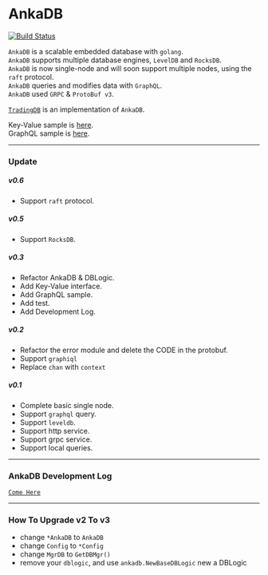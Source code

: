 # AnkaDB

[![Build Status](https://travis-ci.org/zhs007/ankadb.svg?branch=master)](https://travis-ci.org/zhs007/ankadb)

``AnkaDB`` is a scalable embedded database with ``golang``.  
``AnkaDB`` supports multiple database engines, ``LevelDB`` and ``RocksDB``.  
``AnkaDB`` is now single-node and will soon support multiple nodes, using the ``raft`` protocol.  
``AnkaDB`` queries and modifies data with ``GraphQL``.  
``AnkaDB`` used ``GRPC`` & ``ProtoBuf v3``.  

[``TradingDB``](https://github.com/zhs007/tradingdb) is an implementation of ``AnkaDB``.

Key-Value sample is [here](https://github.com/zhs007/ankadb/blob/master/ankadb_test.go).  
GraphQL sample is [here](https://github.com/zhs007/ankadb/blob/master/graphql_test.go).

---
### Update

##### **v0.6**
- Support ``raft`` protocol.

##### **v0.5**
- Support ``RocksDB``.

##### **v0.3**
- Refactor AnkaDB & DBLogic.
- Add Key-Value interface.
- Add GraphQL sample.
- Add test.
- Add Development Log.

##### **v0.2**
- Refactor the error module and delete the CODE in the protobuf.
- Support ``graphiql``
- Replace ``chan`` with ``context``

##### **v0.1**
- Complete basic single node.
- Support ``graphql`` query.
- Support ``leveldb``.
- Support http service.
- Support grpc service.
- Support local queries.

---
### AnkaDB Development Log

[``Come Here``](https://github.com/zhs007/ankadb/blob/master/blog.md)

---
### How To Upgrade v2 To v3

- change ``*AnkaDB`` to ``AnkaDB``
- change ``Config`` to ``*Config``
- change ``MgrDB`` to ``GetDBMgr()``
- remove your ``dblogic``, and use ``ankadb.NewBaseDBLogic`` new a DBLogic